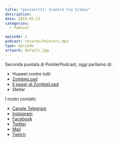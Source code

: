 ```yaml
---
title: "pointer[1]: Scontro tra titani"
description:
date: 2019-05-23
categories:
  - Podcast

episode: 1
podcast: records/Pointer1.mp3
type: episode
artwork: default.jpg
---
```


Seconda puntata di PointerPodcast, oggi parliamo di:

- Huawei contro tutti
- [ZombieLoad](https://thehackernews.com/2019/05/intel-processor-vulnerabilities.html?m=1)
- [Il paper di ZombieLoad](https://zombieloadattack.com/)
- Stellar



I nostri contatti:

- [Canale Telegram](https://t.me/PointerPodcast)
- [Instagram](https://www.instagram.com/pointerpodcast/)
- [Facebook](https://www.facebook.com/pointerPodcast/)
- [Twitter](https://twitter.com/PointerPodcast)
- [Mail](info@pointerpodcast.it)
- [Twitch](https://www.twitch.tv/pointerpodcast)

